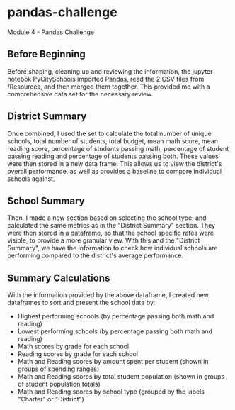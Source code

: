 # pandas-challenge
Module 4 - Pandas Challenge
## Before Beginning
Before shaping, cleaning up and reviewing the information, the jupyter notebok PyCitySchools imported Pandas, read the 2 CSV files from /Resources, and then merged them together. This provided me with a comprehensive data set for the necessary review.

## District Summary
Once combined, I used the set to calculate the total number of unique schools, total number of students, total budget, mean math score, mean reading score, percentage of students passing math, percentage of student passing reading and percentage of students passing both. These values were then stored in a new data frame. This allows us to view the district's overall performance, as well as provides a baseline to compare individual schools against.

## School Summary
Then, I made a new section based on selecting the school type, and calculated the same metrics as in the "District Summary" section. They were then stored in a dataframe, so that the school specific rates were visible, to provide a more granular view. With this and the "District Summary", we have the information to check how individual schools are performing compared to the district's average performance.

## Summary Calculations
With the information provided by the above dataframe, I created new dataframes to sort and present the school data by:
  * Highest performing schools (by percentage passing both math and reading)
  * Lowest performing schools (by percentage passing both math and reading)
  * Math scores by grade for each school
  * Reading scores by grade for each school
  * Math and Reading scores by amount spent per student (shown in groups of spending ranges)
  * Math and Reading scores by total student population (shown in groups of student population totals)
  * Math and Reading scores by school type (grouped by the labels "Charter" or "District")
